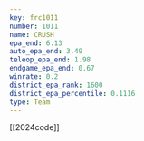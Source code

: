 ```yaml
---
key: frc1011
number: 1011
name: CRUSH
epa_end: 6.13
auto_epa_end: 3.49
teleop_epa_end: 1.98
endgame_epa_end: 0.67
winrate: 0.2
district_epa_rank: 1600
district_epa_percentile: 0.1116
type: Team
---
```

[[2024code]]

